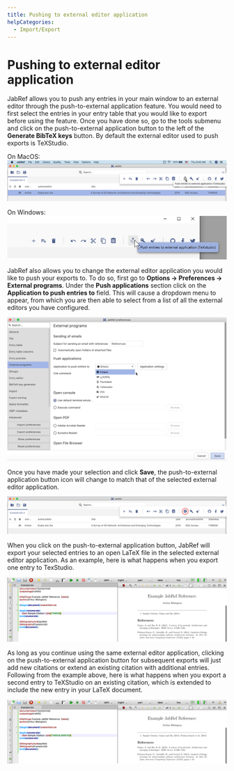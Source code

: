 ```yaml
---
title: Pushing to external editor application
helpCategories:
  - Import/Export
---
```


# Pushing to external editor application

JabRef allows you to push any entries in your main window to an external editor through the push-to-external application feature. You would need to first select the entries in your entry table that you would like to export before using the feature. Once you have done so, go to the tools submenu and click on the push-to-external application button to the left of the **Generate BibTeX keys** button. By default the external editor used to push exports is TeXStudio.

On MacOS:  
![Push to External MacOS](../.gitbook/assets/push-external-button-macos.png)

On Windows:  
![Push to External Windows](../.gitbook/assets/push-external-button-windows.png)

JabRef also allows you to change the external editor application you would like to push your exports to. To do so, first go to **Options → Preferences → External programs**. Under the **Push applications** section click on the **Application to push entries to** field. This will cause a dropdown menu to appear, from which you are then able to select from a list of all the external editors you have configured.

![Select External Application](../.gitbook/assets/during-application-selection.png)

Once you have made your selection and click **Save**, the push-to-external application button icon will change to match that of the selected external editor application.

![New Application After Select](../.gitbook/assets/after-application-selection.png)

When you click on the push-to-external application button, JabRef will export your selected entries to an open LaTeX file in the selected external editor application. As an example, here is what happens when you export one entry to TexStudio.

![Initial Push to External Export](../.gitbook/assets/initial-push-export.png)

As long as you continue using the same external editor application, clicking on the push-to-external application button for subsequent exports will just add new citations or extend an existing citation with additional entries. Following from the example above, here is what happens when you export a second entry to TeXStudio on an existing citation, which is extended to include the new entry in your LaTeX document.

![Subsequent Push to External Export](../.gitbook/assets/subsequent-push-export.png)

